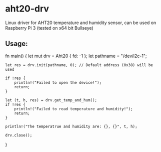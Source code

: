 # aht20-drv
Linux driver for AHT20 temperature and humidity sensor, can be used on Raspberry Pi 3 (tested on x64 bit Bullseye)

## Usage:

fn main() {
    let mut drv = Aht20 { fd: -1 };
    let pathname = "/dev/i2c-1";

    let res = drv.init(pathname, 0); // Default address (0x38) will be used

    if !res {
        println!("Failed to open the device!");
        return;
    }

    let (t, h, res) = drv.get_temp_and_hum();
    if !res {
        println!("Failed to read temperature and humidity!");
        return;
    }

    println!("The temperatrue and humidity are: {}, {}", t, h);

    drv.close();
}